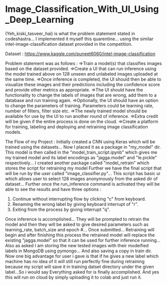 # Image_Classification_With_UI_Using_Deep_Learning
(Yeh_kiski_tasveer_hai) is what the problem statement stated in codeshastra... I implemented it myself this quarentine... using the similar intel-image-classification dataset provided in the competition.

  Dataset : https://www.kaggle.com/puneet6060/intel-image-classification

Problem statement was as follows : 
  =>Train a model(s) that classifies images based on the dataset provided. 
  =>Create a UI that can run inference using the model trained above on 128 unseen and unlabeled images uploaded at the same time.
  =>Once inference is completed, the UI should then be able to visualize these images and their predictions including the 
  confidence score and provide other metrics as appropriate.
  =>The UI should have the functionality to change the labels of images that are wrong, add them to a database and run
  training again.
  =>Optionally, the UI should have an option to change the parameters of training. Parameters could be learning rate,
  number of filters, filter size etc.
  =>The newly trained model should be available for use by the UI to run another round of inference.
  =>Extra credit will be given if the entire process is done on the cloud.
  =>Create a platform for training, labeling and deploying and retraining image classification models.

The Flow of my Project :
  Initially created a CNN using Keras which will be trained using the datasets... Now I placed it as a package in "my_model" dir.
  This model is then called in the "model_train_script.ipynb" which gives me my trained model and its label encodings as "jagga.model" and "le.pickle" respectively...
  I created another package called "model_retrain" which stores the script for retraining my model
  Further we have the final script that will be run by the user called "image_classifier.py"...
  This script has basic ui which allows user to select 128 images anonymously from the asked dir of dataset... Further once the run_inference command is activated they will be able to see the results and have three options :
  1) Continue without interrupting flow by clicking "c" from keyboard.
  2) Renaming the wrong label by giving keyboard interrupt of "r".
  3) Exiting from the process by giving interrupt "q".
  
  Once inference is accomplished... They will be prompted to retrain the model and then they will be asked to give desired parameters such as learning_rate, batch_size and epoch #...
  Once submitted... Retraining will begin and after finishing this process the retrained model will replace the existing "jagga.model" so that it can be used for further inference running...
  Also as asked I am storing the new tested images with their modeified labels in MongoDB using pymongo... And also saving a copy in train dir.
  Now one big advantage for user i gave is that if he gives a new label which machine has no idea of it will still run perfectly fine during retraining because my script will save it in training datset directory under the given label...So i would say Everything asked for is finally accomplished. And yes this will run on cloud by simply uploading it to colab and just run it.
